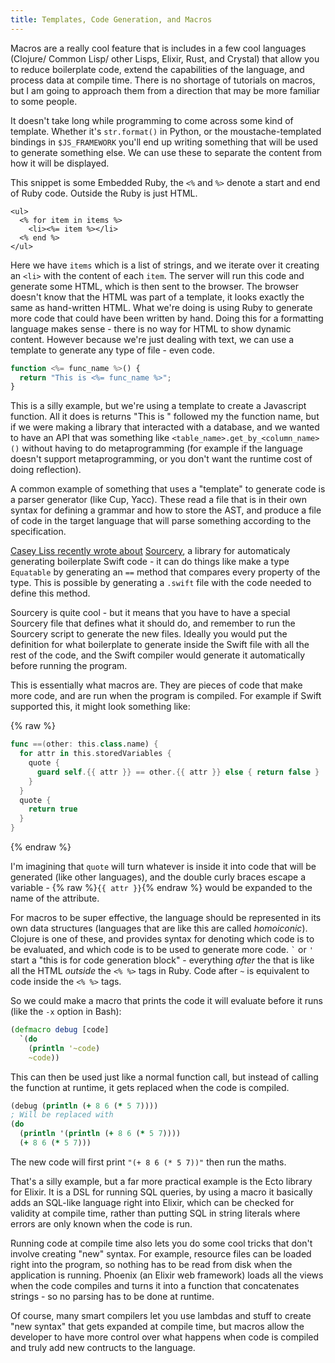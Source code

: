 ```yaml
---
title: Templates, Code Generation, and Macros
---
```


Macros are a really cool feature that is includes in a few cool languages (Clojure/ Common Lisp/ other Lisps, Elixir, Rust, and Crystal) that allow you to reduce boilerplate code, extend the capabilities of the language, and process data at compile time. There is no shortage of tutorials on macros, but I am going to approach them from a direction that may be more familiar to some people.

It doesn't take long while programming to come across some kind of template. Whether it's `str.format()` in Python, or the moustache-templated bindings in `$JS_FRAMEWORK` you'll end up writing something that will be used to generate something else. We can use these to separate the content from how it will be displayed.

This snippet is some Embedded Ruby, the `<%` and `%>` denote a start and end of Ruby code. Outside the Ruby is just HTML.

```erb
<ul>
  <% for item in items %>
    <li><%= item %></li>
  <% end %>
</ul>
```

Here we have `items` which is a list of strings, and we iterate over it creating an `<li>` with the content of each `item`. The server will run this code and generate some HTML, which is then sent to the browser. The browser doesn't know that the HTML was part of a template, it looks exactly the same as hand-written HTML. What we're doing is using Ruby to generate more code that could have been written by hand. Doing this for a formatting language makes sense - there is no way for HTML to show dynamic content. However because we're just dealing with text, we can use a template to generate any type of file - even code.

```javascript
function <%= func_name %>() {
  return "This is <%= func_name %>";
}
```

This is a silly example, but we're using a template to create a Javascript function. All it does is returns "This is " followed my the function name, but if we were making a library that interacted with a database, and we wanted to have an API that was something like `<table_name>.get_by_<column_name>()` without having to do metaprogramming (for example if the language doesn't support metaprogramming, or you don't want the runtime cost of doing reflection).

A common example of something that uses a "template" to generate code is a parser generator (like Cup, Yacc). These read a file that is in their own syntax for defining a grammar and how to store the AST, and produce a file of code in the target language that will parse something according to the specification.

[Casey Liss recently wrote about](https://www.caseyliss.com/2017/3/31/the-magic-of-sourcery) [Sourcery](https://github.com/krzysztofzablocki/Sourcery), a library for automaticaly generating boilerplate Swift code - it can do things like make a type `Equatable` by generating an `==` method that compares every property of the type. This is possible by generating a `.swift` file with the code needed to define this method.

Sourcery is quite cool - but it means that you have to have a special Sourcery file that defines what it should do, and remember to run the Sourcery script to generate the new files. Ideally you would put the definition for what boilerplate to generate inside the Swift file with all the rest of the code, and the Swift compiler would generate it automatically before running the program.

This is essentially what macros are. They are pieces of code that make more code, and are run when the program is compiled. For example if Swift supported this, it might look something like:

{% raw %}
```swift
func ==(other: this.class.name) {
  for attr in this.storedVariables {
    quote {
      guard self.{{ attr }} == other.{{ attr }} else { return false }
    }
  }
  quote {
    return true
  }
}
```
{% endraw %}

I'm imagining that `quote` will turn whatever is inside it into code that will be generated (like other languages), and the double curly braces escape a variable - {% raw %}`{{ attr }}`{% endraw %} would be expanded to the name of the attribute.

For macros to be super effective, the language should be represented in its own data structures (languages that are like this are called _homoiconic_). Clojure is one of these, and provides syntax for denoting which code is to be evaluated, and which code is to be used to generate more code. `` ` `` or `'` start a "this is for code generation block" - everything _after_ the that is like all the HTML _outside_ the `<% %>` tags in Ruby. Code after `~` is equivalent to code inside the `<% %>` tags.

So we could make a macro that prints the code it will evaluate before it runs (like the `-x` option in Bash):

```clojure
(defmacro debug [code]
  `(do
    (println '~code)
    ~code))
```

This can then be used just like a normal function call, but instead of calling the function at runtime, it gets replaced when the code is compiled.

```clojure
(debug (println (+ 8 6 (* 5 7))))
; Will be replaced with
(do
  (println '(println (+ 8 6 (* 5 7))))
  (+ 8 6 (* 5 7)))
```

The new code will first print `"(+ 8 6 (* 5 7))"` then run the maths.

That's a silly example, but a far more practical example is the Ecto library for Elixir. It is a DSL for running SQL queries, by using a macro it basically adds an SQL-like language right into Elixir, which can be checked for validity at compile time, rather than putting SQL in string literals where errors are only known when the code is run.

Running code at compile time also lets you do some cool tricks that don't involve creating "new" syntax. For example, resource files can be loaded right into the program, so nothing has to be read from disk when the application is running. Phoenix (an Elixir web framework) loads all the views when the code compiles and turns it into a function that concatenates strings - so no parsing has to be done at runtime.

Of course, many smart compilers let you use lambdas and stuff to create "new syntax" that gets expanded at compile time, but macros allow the developer to have more control over what happens when code is compiled and truly add new contructs to the language.
